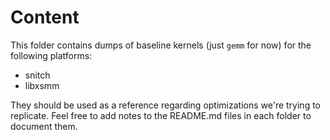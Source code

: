 # Content 

This folder contains dumps of baseline kernels (just `gemm` for now) for the following platforms:
 - snitch
 - libxsmm

They should be used as a reference regarding optimizations we're trying to replicate.
Feel free to add notes to the README.md files in each folder to document them.